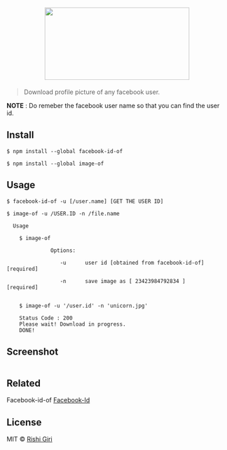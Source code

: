 <h1 align="center">
<img width="330" height="165" src="http://rishigiri.com/github/fbimg.png"></img>
<br>
</h1>

> Download profile picture of any facebook user.

__NOTE__ : Do remeber the facebook user name so that you can find the user id.

## Install

```
$ npm install --global facebook-id-of

$ npm install --global image-of
```

## Usage

```
$ facebook-id-of -u [/user.name] [GET THE USER ID]

$ image-of -u /USER.ID -n /file.name

  Usage

    $ image-of

              Options:

                 -u      user id [obtained from facebook-id-of]         [required]

                 -n      save image as [ 23423984792834 ]               [required]


    $ image-of -u '/user.id' -n 'unicorn.jpg'

    Status Code : 200
    Please wait! Download in progress.
    DONE!

```
## Screenshot

<img src="http://rishigiri.com/github/soon.png" alt="">

## Related

Facebook-id-of [Facebook-Id](https://github.com/CodeDotJS/facebook-id-of)


## License

MIT © [Rishi Giri](http://rishigiri.com)
